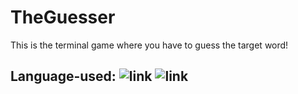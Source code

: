 # TheGuesser
This is the terminal game where you have to guess the target word!
>
## Language-used: ![link](http://img.shields.io/badge/java-orange) ![link](http://img.shields.io/badge/bash-green)
